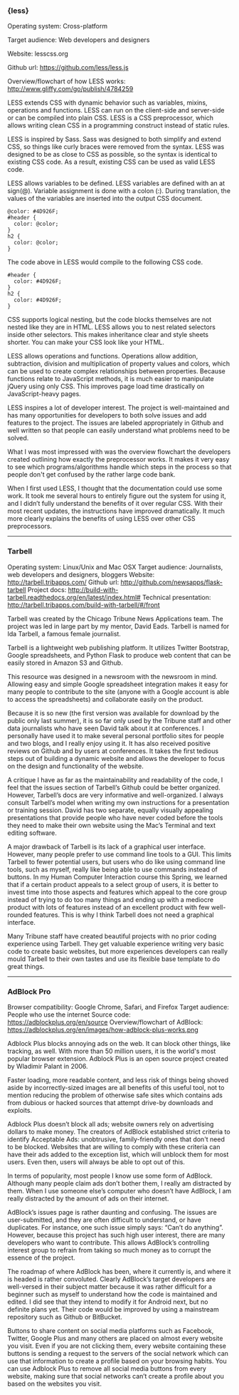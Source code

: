 ### {less}

Operating system: Cross-platform

Target audience: Web developers and designers

Website: lesscss.org

Github url: https://github.com/less/less.js 

Overview/flowchart of how LESS works: http://www.gliffy.com/go/publish/4784259 


LESS extends CSS with dynamic behavior such as variables, mixins, operations and functions. LESS can run on the client-side and server-side or can be compiled into plain CSS. LESS is a CSS preprocessor, which allows writing clean CSS in a programming construct instead of static rules.

LESS is inspired by Sass. Sass was designed to both simplify and extend CSS, so things like curly braces were removed from the syntax. LESS was designed to be as close to CSS as possible, so the syntax is identical to existing CSS code. As a result, existing CSS can be used as valid LESS code.

LESS allows variables to be defined. LESS variables are defined with an at sign(@). Variable assignment is done with a colon (:).
During translation, the values of the variables are inserted into the output CSS document.

    @color: #4D926F;
    #header {
      color: @color;
    }
    h2 {
      color: @color;
    }

The code above in LESS would compile to the following CSS code.

    #header {
      color: #4D926F;
    }
    h2 {
      color: #4D926F;
    }

CSS supports logical nesting, but the code blocks themselves are not nested like they are in HTML. LESS allows you to nest related selectors inside other selectors. This makes inheritance clear and style sheets shorter. You can make your CSS look like your HTML.

LESS allows operations and functions. Operations allow addition, subtraction, division and multiplication of property values and colors, which can be used to create complex relationships between properties. Because functions relate to JavaScript methods, it is much easier to manipulate jQuery using only CSS. This improves page load time drastically on JavaScript-heavy pages.

LESS inspires a lot of developer interest. The project is well-maintained and has many opportunities for developers to both solve issues and add features to the project. The issues are labeled appropriately in Github and well written so that people can easily understand what problems need to be solved. 

What I was most impressed with was the overview flowchart the developers created outlining how exactly the preprocessor works. It makes it very easy to see which programs/algorithms handle which steps in the process so that people don't get confused by the rather large code bank.

When I first used LESS, I thought that the documentation could use some work. It took me several hours to entirely figure out the system for using it, and I didn’t fully understand the benefits of it over regular CSS. With their most recent updates, the instructions have improved dramatically. It much more clearly explains the benefits of using LESS over other CSS preprocessors.

------------------------

### Tarbell

Operating system: Linux/Unix and Mac OSX
Target audience: Journalists, web developers and designers, bloggers
Website: http://tarbell.tribapps.com/
Github url: http://github.com/newsapps/flask-tarbell
Project docs: http://build-with-tarbell.readthedocs.org/en/latest/index.html# 
Technical presentation: http://tarbell.tribapps.com/build-with-tarbell/#/front 

Tarbell was created by the Chicago Tribune News Applications team. The project was led in large part by my mentor, David Eads. Tarbell is named for Ida Tarbell, a famous female journalist.

Tarbell is a lightweight web publishing platform. It utilizes Twitter Bootstrap, Google spreadsheets, and Python Flask to produce web content that can be easily stored in Amazon S3 and Github.

This resource was designed in a newsroom with the newsroom in mind. Allowing easy and simple Google spreadsheet integration makes it easy for many people to contribute to the site (anyone with a Google account is able to access the spreadsheets) and collaborate easily on the product.

Because it is so new (the first version was available for download by the public only last summer), it is so far only used by the Tribune staff and other data journalists who have seen David talk about it at conferences. I personally have used it to make several personal portfolio sites for people and two blogs, and I really enjoy using it. It has also received positive reviews on Github and by users at conferences. It takes the first tedious steps out of building a dynamic website and allows the developer to focus on the design and functionality of the website.

A critique I have as far as the maintainability and readability of the code, I feel that the issues section of Tarbell’s Github could be better organized. However, Tarbell’s docs are very informative and well-organized. I always consult Tarbell’s model when writing my own instructions for a presentation or training session. David has two separate, equally visually appealing presentations that provide people who have never coded before the tools they need to make their own website using the Mac’s Terminal and text editing software.

A major drawback of Tarbell is its lack of a graphical user interface. However, many people prefer to use command line tools to a GUI. This limits Tarbell to fewer potential users, but users who do like using command line tools, such as myself, really like being able to use commands instead of buttons. In my Human Computer Interaction course this Spring, we learned that if a certain product appeals to a select group of users, it is better to invest time into those aspects and features which appeal to the core group instead of trying to do too many things and ending up with a mediocre product with lots of features instead of an excellent product with few well-rounded features. This is why I think Tarbell does not need a graphical interface.

Many Tribune staff have created beautiful projects with no prior coding experience using Tarbell. They get valuable experience writing very basic code to create basic websites, but more experiences developers can really mould Tarbell to their own tastes and use its flexible base template to do great things.

-------------------------------

### AdBlock Pro

Browser compatibility: Google Chrome, Safari, and Firefox
Target audience: People who use the internet
Source code: https://adblockplus.org/en/source
Overview/flowchart of AdBlock: https://adblockplus.org/en/images/how-adblock-plus-works.png

Adblock Plus blocks annoying ads on the web. It can block other things, like tracking, as well. With more than 50 million users, it is the world's most popular browser extension. Adblock Plus is an open source project created by Wladimir Palant in 2006.

Faster loading, more readable content, and less risk of things being shoved aside by incorrectly-sized images are all benefits of this useful tool, not to mention reducing the problem of otherwise safe sites which contains ads from dubious or hacked sources that attempt drive-by downloads and exploits.

Adblock Plus doesn’t block all ads; website owners rely on advertising dollars to make money. The creators of AdBlock established strict criteria to identify Acceptable Ads: unobtrusive, family-friendly ones that don't need to be blocked. Websites that are willing to comply with these criteria can have their ads added to the exception list, which will unblock them for most users. Even then, users will always be able to opt out of this.

In terms of popularity, most people I know use some form of AdBlock. Although many people claim ads don’t bother them, I really am distracted by them. When I use someone else’s computer who doesn’t have AdBlock, I am really distracted by the amount of ads on their internet.

AdBlock’s issues page is rather daunting and confusing. The issues are user-submitted, and they are often difficult to understand, or have duplicates. For instance, one such issue simply says: “Can’t do anything”. However, because this project has such high user interest, there are many developers who want to contribute. This allows AdBlock’s controlling interest group to refrain from taking so much money as to corrupt the essence of the project.

The roadmap of where AdBlock has been, where it currently is, and where it is headed is rather convoluted. Clearly AdBlock’s target developers are well-versed in their subject matter because it was rather difficult for a beginner such as myself to understand how the code is maintained and edited. I did see that they intend to modify it for Android next, but no definite plans yet. Their code would be improved by using a mainstream repository such as Github or BitBucket.

Buttons to share content on social media platforms such as Facebook, Twitter, Google Plus and many others are placed on almost every website you visit. Even if you are not clicking them, every website containing these buttons is sending a request to the servers of the social network which can use that information to create a profile based on your browsing habits. You can use Adblock Plus to remove all social media buttons from every website, making sure that social networks can’t create a profile about you based on the websites you visit.
